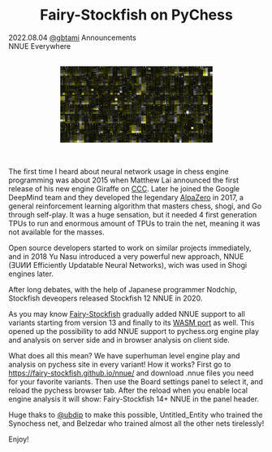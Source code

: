 <h1 align="center">Fairy-Stockfish on PyChess</h1>

<div class="meta-headline">
    <div class= "meta">
        <span class="text">2022.08.04</span>
        <span class="text"><a href="/@/gbtami">@gbtami</a></span>
        <span class="text">Announcements</span>
    </div>
    <div class= "headline">NNUE Everywhere</div>
</div>
</br>
<p align="center">
    <img src="https://github.com/gbtami/pychess-variants/blob/master/static/images/Weights-nn-62ef826d1a6d.png" width="300" height="150">
</p>
</br>

The first time I heard about neural network usage in chess engine programming was about 2015 when Matthew Lai announced the first release of his new engine Giraffe on [CCC](http://talkchess.com/forum3/viewtopic.php?t=56913).
Later he joined the Google DeepMind team and they developed the legendary [AlpaZero](https://arxiv.org/abs/1712.01815) in 2017, a general reinforcement learning algorithm that masters chess, shogi, and Go through self-play.
It was a huge sensation, but it needed 4 first generation TPUs to run and enormous amount of TPUs to train the net, meaning it was not available for the masses.

Open source developers started to work on similar projects immediately, and in 2018 Yu Nasu introduced a very powerful new approach, NNUE (ƎUИИ Efficiently Updatable Neural Networks), wich was used in Shogi engines later.

After long debates, with the help of Japanese programmer Nodchip, Stockfish deveopers released Stockfish 12 NNUE in 2020.

As you may know [Fairy-Stockfish](https://github.com/ianfab/Fairy-Stockfish) gradually added NNUE support to all variants starting from version 13 and finally to its [WASM port](https://github.com/fairy-stockfish/fairy-stockfish.wasm) as well.
This opened up the possibility to add NNUE support to pychess.org engine play and analysis on server side and in browser analysis on client side.

What does all this mean? We have superhuman level engine play and analysis on pychess site in every variant!
How it works? First go to https://fairy-stockfish.github.io/nnue/ and download .nnue files you need for your favorite variants. Then use the Board settings panel to select it, and reload the pychess browser tab.
After the reload when you enable local engine analysis it will show: Fairy-Stockfish 14+ NNUE in the panel header.

Huge thaks to [@ubdip](https://www.pychess.org/@/ubdip) to make this possible, Untitled_Entity who trained the Synochess net, and Belzedar who trained almost all the other nets tirelessly!


Enjoy!
